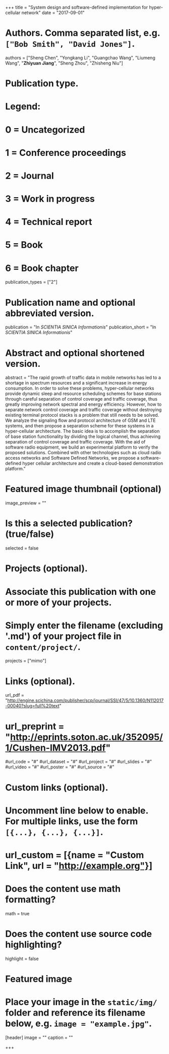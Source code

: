+++
title = "System design and software-defined implementation for hyper-cellular network"
date = "2017-09-01"

# Authors. Comma separated list, e.g. `["Bob Smith", "David Jones"]`.
authors = ["Sheng Chen", "Yongkang Li", "Guangchao Wang", "Liumeng Wang", "**Zhiyuan Jiang**", "Sheng Zhou", "Zhisheng Niu"]

# Publication type.
# Legend:
# 0 = Uncategorized
# 1 = Conference proceedings
# 2 = Journal
# 3 = Work in progress
# 4 = Technical report
# 5 = Book
# 6 = Book chapter
publication_types = ["2"]

# Publication name and optional abbreviated version.
publication = "In *SCIENTIA SINICA Informationis*"
publication_short = "In *SCIENTIA SINICA Informationis*"

# Abstract and optional shortened version.
abstract = "The rapid growth of traffic data in mobile networks has led to a shortage in spectrum resources and a significant increase in energy consumption. In order to solve these problems, hyper-cellular networks provide dynamic sleep and resource scheduling schemes for base stations through careful separation of control coverage and traffic coverage, thus greatly improving network spectral and energy efficiency. However, how to separate network control coverage and traffic coverage without destroying existing terminal protocol stacks is a problem that still needs to be solved. We analyze the signaling flow and protocol architecture of GSM and LTE systems, and then propose a separation scheme for these systems in a hyper-cellular architecture. The basic idea is to accomplish the separation of base station functionality by dividing the logical channel, thus achieving separation of control coverage and traffic coverage. With the aid of software radio equipment, we build an experimental platform to verify the proposed solutions. Combined with other technologies such as cloud radio access networks and Software Defined Networks, we propose a software-defined hyper cellular architecture and create a cloud-based demonstration platform."

# Featured image thumbnail (optional)
image_preview = ""

# Is this a selected publication? (true/false)
selected = false

# Projects (optional).
#   Associate this publication with one or more of your projects.
#   Simply enter the filename (excluding '.md') of your project file in `content/project/`.
projects = ["mimo"]

# Links (optional).
url_pdf = "http://engine.scichina.com/publisher/scp/journal/SSI/47/5/10.1360/N112017-00040?slug=full%20text"
# url_preprint = "http://eprints.soton.ac.uk/352095/1/Cushen-IMV2013.pdf"
#url_code = "#"
#url_dataset = "#"
#url_project = "#"
#url_slides = "#"
#url_video = "#"
#url_poster = "#"
#url_source = "#"

# Custom links (optional).
#   Uncomment line below to enable. For multiple links, use the form `[{...}, {...}, {...}]`.
# url_custom = [{name = "Custom Link", url = "http://example.org"}]

# Does the content use math formatting?
math = true

# Does the content use source code highlighting?
highlight = false

# Featured image
# Place your image in the `static/img/` folder and reference its filename below, e.g. `image = "example.jpg"`.
[header]
image = ""
caption = ""

+++

